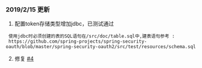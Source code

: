 ### 2019/2/15 更新 
1. 配置token存储类型增加jdbc，已测试通过
 ```
  使用jdbc时必须创建的表的SQL语句在/src/doc/table.sql中,建表语句参考 :
  https://github.com/spring-projects/spring-security-oauth/blob/master/spring-security-oauth2/src/test/resources/schema.sql
 ```
2. 修复 [#4](https://github.com/LookBackInTheRain/oauth-boot/issues/4)